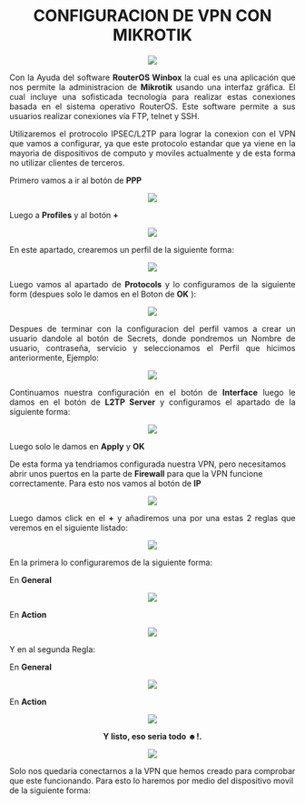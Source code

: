 
<H1><div align=center>CONFIGURACION DE VPN CON MIKROTIK</H1>

<div align=center><img src="img/img01.gif"></div>

<text style = "display:block; text-align: justify"> Con la Ayuda del software **RouterOS Winbox** la cual es una aplicación que nos permite la administracion de **Mikrotik** usando una interfaz gráfica. El cual incluye una sofisticada tecnología para realizar estas conexiones basada en el sistema operativo RouterOS. Este software permite a sus usuarios realizar conexiones vía FTP, telnet y SSH.

<text style = "display:block; text-align: justify"> Utilizaremos el protrocolo IPSEC/L2TP para lograr la conexion con el VPN que vamos a configurar, ya que este protocolo estandar que ya viene
en la mayoria de dispositivos de computo y moviles actualmente y de esta forma no utilizar clientes de terceros.

Primero vamos a ir al botón de **PPP**  
<div align=center><img src="img/img02.jpg"></div>

Luego a **Profiles** y al botón **+**
<div align=center><img src="img/img03.jpg"></div>

<text style = "display:block; text-align: justify">En este apartado, crearemos un perfil de la siguiente forma:
<div align=center><img src="img/img04.jpg"></div>

<text style = "display:block; text-align: justify"> Luego vamos al apartado de **Protocols** y lo configuramos de la siguiente form (despues solo le damos en el Boton de **OK** ):
<div align=center><img src="img/img05.jpg"></div>

<text style = "display:block; text-align: justify"> Despues de terminar con la configuracion del perfil vamos a crear un usuario dandole al botón de Secrets, donde pondremos un Nombre de usuario,
contraseña, servicio y seleccionamos el Perfil que hicimos anteriormente, Ejemplo:
<div align=center><img src="img/img06.jpg"></div>

<text style = "display:block; text-align: justify"> Continuamos nuestra configuración en el botón de **Interface** luego le damos en el botón de **L2TP Server** y configuramos el apartado de la siguiente forma:
<div align=center><img src="img/img07.jpg"></div>

<text style = "display:block; text-align: justify"> Luego solo le damos en **Apply** y **OK**

De esta forma ya tendriamos configurada nuestra VPN, pero necesitamos abrir unos puertos en la parte de **Firewall** para que la VPN funcione correctamente.
Para esto nos vamos al botón de **IP**
<div align=center><img src="img/img08.jpg"></div>

<text style = "display:block; text-align: justify"> Luego damos click en el **+** y añadiremos una por una estas 2 reglas que veremos en el siguiente listado:
<div align=center><img src="img/img09.jpg"></div>

<text style = "display:block; text-align: justify"> En la primera lo configuraremos de la siguiente forma: 

En **General** <div align=center><img src="img/img10.jpg"></div>

En **Action** <div align=center><img src="img/img11.jpg"></div>

Y en al segunda Regla: 

En **General** <div align=center><img src="img/img12.jpg"></div>  

En **Action** <div align=center><img src="img/img13.jpg"></div>

<text style = "display:block; text-align: center"> **Y listo, eso seria todo ☻!.**
<div align=center><img src="img/img14.gif"></div>

 Solo nos quedaria conectarnos a la VPN que hemos creado para comprobar que este funcionando. Para esto lo haremos por medio del dispositivo movil de la siguiente forma: